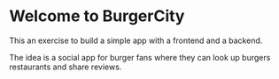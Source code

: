 # Welcome to BurgerCity

This an exercise to build a simple app with a frontend and a backend.

The idea is a social app for burger fans where they can look up burgers restaurants and share reviews.

